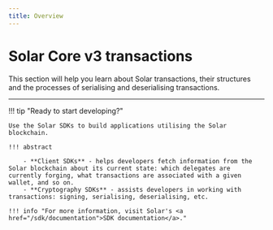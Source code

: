 ```yaml
---
title: Overview
---
```


# Solar Core v3 transactions

This section will help you learn about Solar transactions, their structures and the processes of serialising and deserialising transactions.

---

!!! tip "Ready to start developing?"

    Use the Solar SDKs to build applications utilising the Solar blockchain.

    !!! abstract

        - **Client SDKs** - helps developers fetch information from the Solar blockchain about its current state: which delegates are currently forging, what transactions are associated with a given wallet, and so on.
        - **Cryptography SDKs** - assists developers in working with transactions: signing, serialising, deserialising, etc.

    !!! info "For more information, visit Solar's <a href="/sdk/documentation">SDK documentation</a>."
